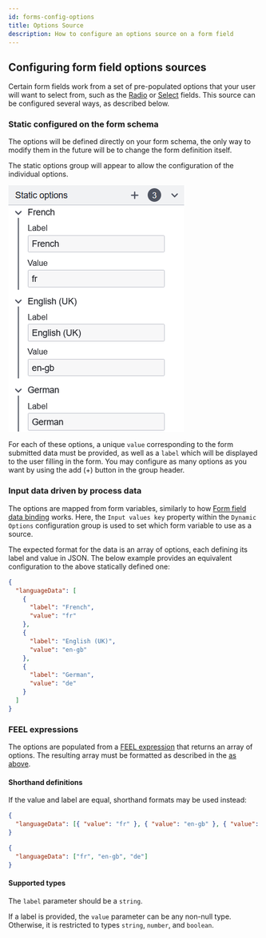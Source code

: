 ```yaml
---
id: forms-config-options
title: Options Source
description: How to configure an options source on a form field
---
```


## Configuring form field options sources

Certain form fields work from a set of pre-populated options that your user will want to select from, such as the [Radio](../form-element-library/forms-element-library-radio.md) or [Select](../form-element-library/forms-element-library-select.md) fields. This source can be configured several ways, as described below.

### Static configured on the form schema

The options will be defined directly on your form schema, the only way to modify them in the future will be to change the form definition itself.

The static options group will appear to allow the configuration of the individual options.

![Static Options Group Image](../assets/static-options-example.png)

For each of these options, a unique `value` corresponding to the form submitted data must be provided, as well as a `label` which will be displayed to the user filling in the form. You may configure as many options as you want by using the add (+) button in the group header.

### Input data driven by process data

The options are mapped from form variables, similarly to how [Form field data binding](./forms-config-data-binding.md) works. Here, the `Input values key` property within the `Dynamic Options` configuration group is used to set which form variable to use as a source.

The expected format for the data is an array of options, each defining its label and value in JSON. The below example provides an equivalent configuration to the above statically defined one:

```json
{
  "languageData": [
    {
      "label": "French",
      "value": "fr"
    },
    {
      "label": "English (UK)",
      "value": "en-gb"
    },
    {
      "label": "German",
      "value": "de"
    }
  ]
}
```

### FEEL expressions

The options are populated from a [FEEL expression](../../feel/language-guide/feel-expressions-introduction.md) that returns an array of options. The resulting array must be formatted as described in the [as above](#input-data-driven-by-process-data).

#### Shorthand definitions

If the value and label are equal, shorthand formats may be used instead:

```json
{
  "languageData": [{ "value": "fr" }, { "value": "en-gb" }, { "value": "de" }]
}
```

```json
{
  "languageData": ["fr", "en-gb", "de"]
}
```

#### Supported types

The `label` parameter should be a `string`.

If a label is provided, the `value` parameter can be any non-null type. Otherwise, it is restricted to types `string`, `number`, and `boolean`.

